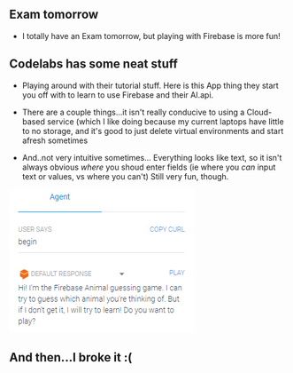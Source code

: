 ## Exam tomorrow

- I totally have an Exam tomorrow,
  but playing with Firebase is more fun!
  
## Codelabs has some neat stuff

- Playing around with their tutorial stuff.
  Here is this App thing they start you off with 
  to learn to use Firebase and their AI.api.
  
- There are a couple things...it isn't really
  conducive to using a Cloud-based service
  (which I like doing because my current laptops
  have little to no storage, and it's good to 
  just delete virtual environments and start afresh
  sometimes
  
- And..not very intuitive sometimes...
  Everything looks like text, so it isn't always obvious
  *where* you shoud enter fields
  (ie where you *can* input text or values, vs where you can't)
  Still very fun, though.
  
![fb_001](/images/fb_001.png)
  
## And then...I broke it :(
  
  

